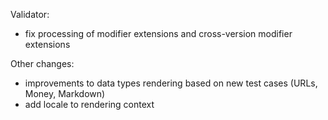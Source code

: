 Validator:
* fix processing of modifier extensions and cross-version modifier extensions

Other changes: 
* improvements to data types rendering based on new test cases (URLs, Money, Markdown)
* add locale to rendering context
